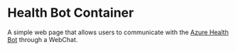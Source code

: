 # Health Bot Container

A simple web page that allows users to communicate with the [Azure Health Bot](https://azure.microsoft.com/en-us/services/bot-services/health-bot/) through a WebChat.



